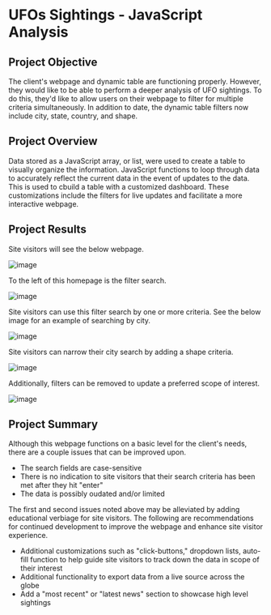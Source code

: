 # UFOs Sightings - JavaScript Analysis

## Project Objective

The client's webpage and dynamic table are functioning properly. However, they would like to be able to perform a deeper analysis of UFO sightings. To do this, they'd like to allow users on their webpage to filter for multiple criteria simultaneously. In addition to date, the dynamic table filters now include city, state, country, and shape. 

## Project Overview

Data stored as a JavaScript array, or list, were used to create a table to visually organize the information. JavaScript functions to loop through data to accurately reflect the current data in the event of updates to the data. This is used to cbuild a table with a customized dashboard. These customizations include the filters for live updates and facilitate a more interactive webpage. 

## Project Results

Site visitors will see the below webpage. 

![image](https://user-images.githubusercontent.com/96931376/166610187-5f40e52b-bf78-421f-b1b6-709caea1d7ae.png)

To the left of this homepage is the filter search.

![image](https://user-images.githubusercontent.com/96931376/166610217-6b3f96f9-d7f9-4897-9a34-75436a6fbb51.png)

Site visitors can use this filter search by one or more criteria. See the below image for an example of searching by city. 

![image](https://user-images.githubusercontent.com/96931376/166610322-186d506d-f17b-4add-a02d-a647adf50c93.png)

Site visitors can narrow their city search by adding a shape criteria. 

![image](https://user-images.githubusercontent.com/96931376/166610361-74bc9a48-377d-4fa8-8f2c-3fde8bea5aff.png)

Additionally, filters can be removed to update a preferred scope of interest. 

![image](https://user-images.githubusercontent.com/96931376/166610437-18e5aa33-182b-4fee-955e-673fe31e0b4d.png)

## Project Summary

Although this webpage functions on a basic level for the client's needs, there are a couple issues that can be improved upon. 

* The search fields are case-sensitive
* There is no indication to site visitors that their search criteria has been met after they hit "enter"
* The data is possibly oudated and/or limited

The first and second issues noted above may be alleviated by adding educational verbiage for site visitors. The following are recommendations for continued development to improve the webpage and enhance site visitor experience. 

* Additional customizations such as "click-buttons," dropdown lists, auto-fill function to help guide site visitors to track down the data in scope of their interest
* Additional functionality to export data from a live source across the globe
* Add a "most recent" or "latest news" section to showcase high level sightings
